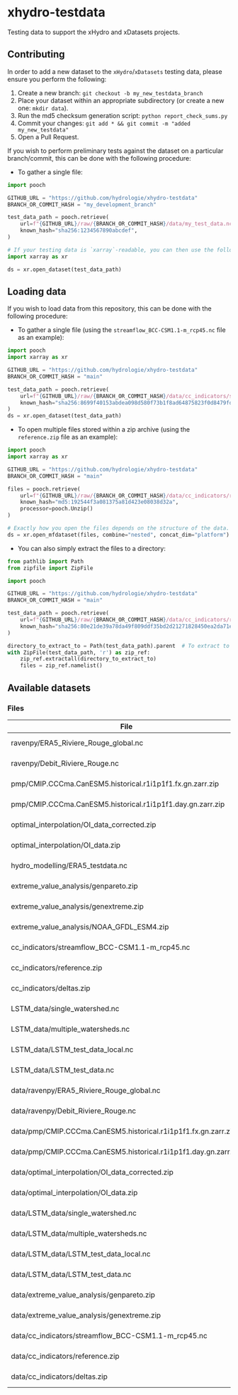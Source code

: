 # xhydro-testdata

Testing data to support the xHydro and xDatasets projects.

## Contributing

In order to add a new dataset to the `xHydro`/`xDatasets` testing data, please ensure you perform the following:

1. Create a new branch: `git checkout -b my_new_testdata_branch`
2. Place your dataset within an appropriate subdirectory (or create a new one: `mkdir data`).
3. Run the md5 checksum generation script: `python report_check_sums.py`
4. Commit your changes: `git add * && git commit -m "added my_new_testdata"`
5. Open a Pull Request.

If you wish to perform preliminary tests against the dataset on a particular branch/commit, this can be done with the following procedure:

* To gather a single file:
```python
import pooch

GITHUB_URL = "https://github.com/hydrologie/xhydro-testdata"
BRANCH_OR_COMMIT_HASH = "my_development_branch"

test_data_path = pooch.retrieve(
    url=f"{GITHUB_URL}/raw/{BRANCH_OR_COMMIT_HASH}/data/my_test_data.nc",
    known_hash="sha256:1234567890abcdef",
)

# If your testing data is `xarray`-readable, you can then use the following:
import xarray as xr

ds = xr.open_dataset(test_data_path)
```

## Loading data

If you wish to load data from this repository, this can be done with the following procedure:

* To gather a single file (using the `streamflow_BCC-CSM1.1-m_rcp45.nc` file as an example):
```python
import pooch
import xarray as xr

GITHUB_URL = "https://github.com/hydrologie/xhydro-testdata"
BRANCH_OR_COMMIT_HASH = "main"

test_data_path = pooch.retrieve(
    url=f"{GITHUB_URL}/raw/{BRANCH_OR_COMMIT_HASH}/data/cc_indicators/streamflow_BCC-CSM1.1-m_rcp45.nc",
    known_hash="sha256:8699f40153abdea098d580f73b1f8ad64875823f0d8479fdc4f8a40b4adcaf5e",
)
ds = xr.open_dataset(test_data_path)
```

* To open multiple files stored within a zip archive (using the `reference.zip` file as an example):
```python
import pooch
import xarray as xr

GITHUB_URL = "https://github.com/hydrologie/xhydro-testdata"
BRANCH_OR_COMMIT_HASH = "main"

files = pooch.retrieve(
    url=f"{GITHUB_URL}/raw/{BRANCH_OR_COMMIT_HASH}/data/cc_indicators/reference.zip",
    known_hash="md5:192544f3a081375a81d423e08038d32a",
    processor=pooch.Unzip()
)

# Exactly how you open the files depends on the structure of the data. This will work for the reference.zip file:
ds = xr.open_mfdataset(files, combine="nested", concat_dim="platform")
```

* You can also simply extract the files to a directory:
```python
from pathlib import Path
from zipfile import ZipFile

import pooch

GITHUB_URL = "https://github.com/hydrologie/xhydro-testdata"
BRANCH_OR_COMMIT_HASH = "main"

test_data_path = pooch.retrieve(
    url=f"{GITHUB_URL}/raw/{BRANCH_OR_COMMIT_HASH}/data/cc_indicators/reference.zip",
    known_hash="sha256:80e21de39a78da49f809ddf35bd2d21271828450ea2da71eac08aab13c7b846e",
)

directory_to_extract_to = Path(test_data_path).parent  # To extract to the same directory as the zip file
with ZipFile(test_data_path, 'r') as zip_ref:
    zip_ref.extractall(directory_to_extract_to)
    files = zip_ref.namelist()
```

[//]: # (Code below this line is autogenerated by `report_check_sums.py`)
## Available datasets

### Files

| File | Size | Checksum |
| ---- | ---- | -------- |
| ravenpy/ERA5_Riviere_Rouge_global.nc | 150.7 kiB | sha256:341ac746130a0d3e3189d3a41dc8528d6bd22869a519b68e134959407ad200a3 |
| ravenpy/Debit_Riviere_Rouge.nc | 343.5 kiB | sha256:d0a27de5eb3cb466e60669d894296bcbc4e9f590edc1ae2490685babd10b2d22 |
| pmp/CMIP.CCCma.CanESM5.historical.r1i1p1f1.fx.gn.zarr.zip | 10.7 kiB | sha256:14d5b71b4b61eaa8bf0ff7cbfff5fd8a33e3efc2e6a239ecbe91bf253ed56c9b |
| pmp/CMIP.CCCma.CanESM5.historical.r1i1p1f1.day.gn.zarr.zip | 942.9 kiB | sha256:ca4d4f18385c55b4191c445d8bae1c105c3112cd6eeb59f9f3214a83eb19b14d |
| optimal_interpolation/OI_data_corrected.zip | 3.2 MiB | sha256:48ee08325bd35c6bce5c0e52e3ee25df27c830720929060f607fb0417c476941 |
| optimal_interpolation/OI_data.zip | 2.9 MiB | sha256:9cd881a19fc82bda560e636d3f6a2c40718b82f5bce1e31aedce6d1b2e41d7d8 |
| hydro_modelling/ERA5_testdata.nc | 100.9 kiB | sha256:7051f696f30d9772511cfbae81a0be0bd2898f25d123227f5f5fa4869138fa4e |
| extreme_value_analysis/genpareto.zip | 136.0 kiB | sha256:f6b67160dd1373ad6a9ce511788184a0bbed23e0c297315d1686ecbb88e16e0a |
| extreme_value_analysis/genextreme.zip | 228.0 kiB | sha256:8d036acca8b9a4608930c97d6cebfbf24205a20c7e43c47dcbdc14221a643b0c |
| extreme_value_analysis/NOAA_GFDL_ESM4.zip | 88.7 kiB | sha256:483a5ffd398aa60db2d2c6d41857cd02c201a7f9efcacef2610a2521f72a22b6 |
| cc_indicators/streamflow_BCC-CSM1.1-m_rcp45.nc | 730.1 kiB | sha256:8699f40153abdea098d580f73b1f8ad64875823f0d8479fdc4f8a40b4adcaf5e |
| cc_indicators/reference.zip | 23.7 kiB | sha256:80e21de39a78da49f809ddf35bd2d21271828450ea2da71eac08aab13c7b846e |
| cc_indicators/deltas.zip | 1.6 MiB | sha256:d6bff404c7e1514d819db9e46c69a3756a0a5f847586fc2fa4e573de3ee1d355 |
| LSTM_data/single_watershed.nc | 1.2 MiB | sha256:bea90106d540a7b8b6aca4013ae6c2a9f202a37620f9f265fe3d7c70bf9ff7c8 |
| LSTM_data/multiple_watersheds.nc | 3.2 MiB | sha256:acc5a9821fefbd85cda5283cdfdc00c9290662b5ff6f83ac5637ae84f730c427 |
| LSTM_data/LSTM_test_data_local.nc | 118.0 kiB | sha256:4e4a70efd9405b481556c73f700dd87d0bf2169366a89b14cd8d8f771f093da8 |
| LSTM_data/LSTM_test_data.nc | 325.1 kiB | sha256:fcac6067708cbdc7e4df6d05471e89ce562bfe8720f0324f113d17fa9d1fe87b |
| data/ravenpy/ERA5_Riviere_Rouge_global.nc | 150.7 kiB | de985fa27ddceac690aeb34182a93f11 |
| data/ravenpy/Debit_Riviere_Rouge.nc | 343.5 kiB | 5b0feedc34333244b1d9e9c251323478 |
| data/pmp/CMIP.CCCma.CanESM5.historical.r1i1p1f1.fx.gn.zarr.zip | 12.7 kiB | 54646d8739034a5d85e8260e8390cadd |
| data/pmp/CMIP.CCCma.CanESM5.historical.r1i1p1f1.day.gn.zarr.zip | 758.5 kiB | 83b4c15cd8105b0d72b16185a062ce36 |
| data/optimal_interpolation/OI_data_corrected.zip | 3.2 MiB | acdf90b78b53595eb97ff0e84fc07aa8 |
| data/optimal_interpolation/OI_data.zip | 2.9 MiB | 1ab72270023366d0410eb6972d1e2656 |
| data/LSTM_data/single_watershed.nc | 1.2 MiB | b1dfe4641321f63fb9198e9538fd679b |
| data/LSTM_data/multiple_watersheds.nc | 3.2 MiB | 31e1ae3ffcfd14d6a92faefd3d8bd57a |
| data/LSTM_data/LSTM_test_data_local.nc | 118.0 kiB | 2abfe4dd0287a43c1ab40372f4fc4de8 |
| data/LSTM_data/LSTM_test_data.nc | 325.1 kiB | e7f1ddba0cf3dc3c5c6aa28a0c504fa2 |
| data/extreme_value_analysis/genpareto.zip | 136.0 kiB | ecb74164db4bbfeabfc5e340b11e7ae8 |
| data/extreme_value_analysis/genextreme.zip | 228.0 kiB | cc2ff7c93949673a6acf00c7c2fac20b |
| data/cc_indicators/streamflow_BCC-CSM1.1-m_rcp45.nc | 730.1 kiB | 0ac83a4ee9dceecda68ac1ee542f50de |
| data/cc_indicators/reference.zip | 23.7 kiB | 192544f3a081375a81d423e08038d32a |
| data/cc_indicators/deltas.zip | 1.6 MiB | ce6371e073e5324f9ade385c1c03e7eb |
